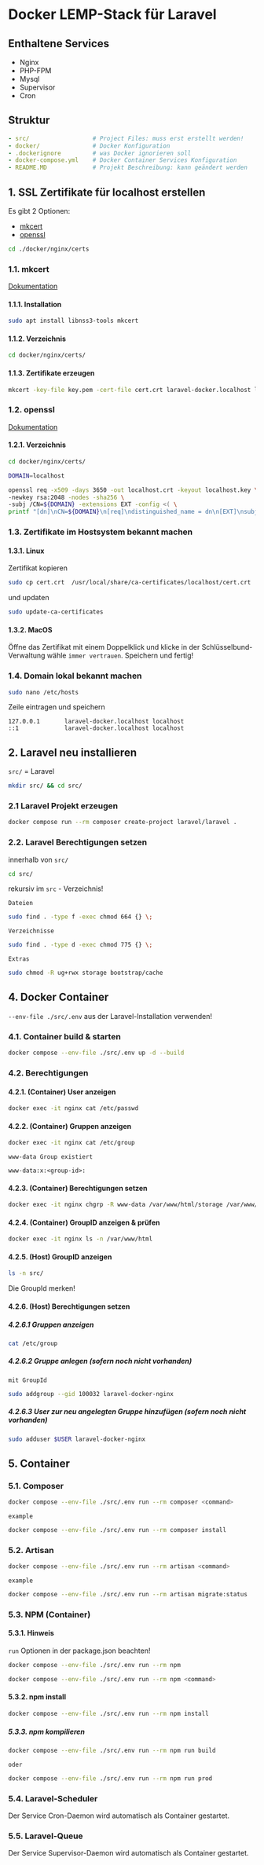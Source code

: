 # Docker LEMP-Stack für Laravel

## Enthaltene Services

- Nginx
- PHP-FPM
- Mysql
- Supervisor
- Cron


## Struktur

```yaml
- src/                  # Project Files: muss erst erstellt werden!
- docker/               # Docker Konfiguration
- .dockerignore         # was Docker ignorieren soll
- docker-compose.yml    # Docker Container Services Konfiguration
- README.MD             # Projekt Beschreibung: kann geändert werden
```


## 1. SSL Zertifikate für localhost erstellen
Es gibt 2 Optionen:
- [mkcert](#mkcert)
- [openssl](#openssl)

```bash
cd ./docker/nginx/certs
```

### 1.1. mkcert
[Dokumentation](https://github.com/FiloSottile/mkcert)

#### 1.1.1. Installation
```bash
sudo apt install libnss3-tools mkcert
```
#### 1.1.2. Verzeichnis
```bash
cd docker/nginx/certs/
```

#### 1.1.3. Zertifikate erzeugen
```bash
mkcert -key-file key.pem -cert-file cert.crt laravel-docker.localhost localhost 127.0.0.1 ::1
```

### 1.2. openssl
[Dokumentation](https://letsencrypt.org/de/docs/certificates-for-localhost/)
#### 1.2.1. Verzeichnis
```bash
cd docker/nginx/certs/
```

```bash
DOMAIN=localhost

openssl req -x509 -days 3650 -out localhost.crt -keyout localhost.key \
-newkey rsa:2048 -nodes -sha256 \
-subj /CN=${DOMAIN} -extensions EXT -config <( \
printf "[dn]\nCN=${DOMAIN}\n[req]\ndistinguished_name = dn\n[EXT]\nsubjectAltName=DNS:${DOMAIN}\nkeyUsage=digitalSignature\nextendedKeyUsage=serverAuth")
```

### 1.3. Zertifikate im Hostsystem bekannt machen
#### 1.3.1. Linux
Zertifikat kopieren
```bash
sudo cp cert.crt  /usr/local/share/ca-certificates/localhost/cert.crt
```
und updaten
```bash
sudo update-ca-certificates
```

#### 1.3.2. MacOS
Öffne das Zertifikat mit einem Doppelklick und klicke in der Schlüsselbund-Verwaltung wähle `immer vertrauen`.
Speichern und fertig!


### 1.4. Domain lokal bekannt machen
```bash
sudo nano /etc/hosts
```
Zeile eintragen und speichern
```text
127.0.0.1       laravel-docker.localhost localhost
::1             laravel-docker.localhost localhost
```

## 2. Laravel neu installieren
`src/` = Laravel
```bash
mkdir src/ && cd src/
```

### 2.1 Laravel Projekt erzeugen
```bash
docker compose run --rm composer create-project laravel/laravel .
```
### 2.2. Laravel Berechtigungen setzen
innerhalb von `src/`

```bash
cd src/
```
rekursiv im `src` - Verzeichnis!

`Dateien`
```bash
sudo find . -type f -exec chmod 664 {} \; 
```

`Verzeichnisse`
```bash
sudo find . -type d -exec chmod 775 {} \; 
```

`Extras`
```bash
sudo chmod -R ug+rwx storage bootstrap/cache
```


## 4. Docker Container
`--env-file ./src/.env` aus der Laravel-Installation verwenden!

### 4.1. Container build & starten
```bash
docker compose --env-file ./src/.env up -d --build
```
### 4.2. Berechtigungen

#### 4.2.1. (Container) User anzeigen
```bash
docker exec -it nginx cat /etc/passwd
```

#### 4.2.2. (Container) Gruppen anzeigen 
```bash
docker exec -it nginx cat /etc/group
```
`www-data Group existiert`
```text
www-data:x:<group-id>:
```

#### 4.2.3. (Container) Berechtigungen setzen

```bash
docker exec -it nginx chgrp -R www-data /var/www/html/storage /var/www/html/bootstrap/cache
```

#### 4.2.4. (Container) GroupID anzeigen & prüfen
```bash
docker exec -it nginx ls -n /var/www/html
```

#### 4.2.5. (Host) GroupID anzeigen
```bash
ls -n src/
```
Die GroupId merken!

#### 4.2.6. (Host) Berechtigungen setzen

##### 4.2.6.1 Gruppen anzeigen
```bash
cat /etc/group
```
##### 4.2.6.2 Gruppe anlegen (sofern noch nicht vorhanden)
`mit GroupId`  
```bash
sudo addgroup --gid 100032 laravel-docker-nginx
```

##### 4.2.6.3 User zur neu angelegten Gruppe hinzufügen (sofern noch nicht vorhanden)
```bash
sudo adduser $USER laravel-docker-nginx
```

## 5. Container
### 5.1. Composer

```bash
docker compose --env-file ./src/.env run --rm composer <command>
```
`example`
```bash
docker compose --env-file ./src/.env run --rm composer install
```

### 5.2. Artisan
```bash
docker compose --env-file ./src/.env run --rm artisan <command>
```
`example`
```bash
docker compose --env-file ./src/.env run --rm artisan migrate:status
```


### 5.3. NPM (Container)
#### 5.3.1. Hinweis
`run` Optionen in der package.json beachten!

```bash
docker compose --env-file ./src/.env run --rm npm
```
```bash
docker compose --env-file ./src/.env run --rm npm <command>
```
#### 5.3.2. npm install
```bash
docker compose --env-file ./src/.env run --rm npm install
```
##### 5.3.3. npm kompilieren
```bash
docker compose --env-file ./src/.env run --rm npm run build
```
`oder`
```bash
docker compose --env-file ./src/.env run --rm npm run prod
```

### 5.4. Laravel-Scheduler
Der Service Cron-Daemon wird automatisch als Container gestartet.

### 5.5. Laravel-Queue
Der Service Supervisor-Daemon wird automatisch als Container gestartet.
